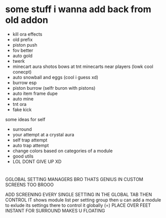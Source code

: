 # some stuff i wanna add back from old addon

* kill ora effects
* old prefix
* piston push
* fov better
* auto gold
* twerk
* minecart aura shotos bows at tnt minecarts near players (lowk cool conecpt)
* auto snowball and eggs (cool i guess xd)
* burrow esp
* piston burrow  (selfr buron with pistons)
* auto item frame dupe
* auto mine
* tnt ora
* fake kick

some ideas for self
* surround
* your attempt at a crystal aura
* self trap attempt
* auto trap attempt
* change colors based on categories of a module
* good utils
* LOL DONT GIVE UP XD

#

GGLOBAL SETTING MANAGERS BRO THATS GENIUS
IN CUSTOM SCREENS TOO BROOO


ADD SCREENING EVERY SINGLE SETTING IN THE GLOBAL TAB THEN CONTROL IT
shows module list per setting group then u can add a module to exlude its settings there to control it globally (=)
PLACE OVER FEET INSTANT FOR SURROUND MAKES U FLOATING

